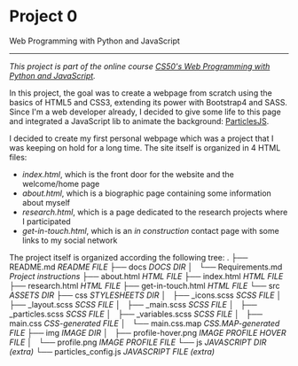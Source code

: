 # Project 0

Web Programming with Python and JavaScript

---------------------------------------------------------------

*This project is part of the online course [CS50's Web Programming with Python and JavaScript](https://online-learning.harvard.edu/course/cs50s-web-programming-python-and-javascript).*

In this project, the goal was to create a webpage from scratch using the basics of HTML5 and CSS3, extending its power with Bootstrap4 and SASS. Since I'm a web developer already, I decided to give some life to this page and integrated a JavaScript lib to animate the background: [ParticlesJS](https://vincentgarreau.com/particles.js/).

I decided to create my first personal webpage which was a project that I was keeping on hold for a long time.
The site itself is organized in 4 HTML files:

- *index.html*, which is the front door for the website and the welcome/home page
- *about.html*, which is a biographic page containing some information about myself
- *research.html*, which is a page dedicated to the research projects where I participated
- *get-in-touch.html*, which is an *in construction* contact page with some links to my social network


The project itself is organized according the following tree:
.
├── README.md                   *README FILE*
├── docs                        *DOCS DIR*
│   └── Requirements.md         *Project instructions*
├── about.html                  *HTML FILE*
├── index.html                  *HTML FILE*
├── research.html               *HTML FILE*
├── get-in-touch.html           *HTML FILE*
└── src                         *ASSETS DIR*
    ├── css                     *STYLESHEETS DIR*
    │   ├── _icons.scss         *SCSS FILE*
    │   ├── _layout.scss        *SCSS FILE*
    │   ├── _main.scss          *SCSS FILE*
    │   ├── _particles.scss     *SCSS FILE*
    │   ├── _variables.scss     *SCSS FILE*
    │   ├── main.css            *CSS-generated FILE*
    │   └── main.css.map        *CSS.MAP-generated FILE*
    ├── img                     *IMAGE DIR*
    │   ├── profile-hover.png   *IMAGE PROFILE HOVER FILE*
    │   └── profile.png         *IMAGE PROFILE FILE*
    └── js                      *JAVASCRIPT DIR (extra)*
        └── particles_config.js *JAVASCRIPT FILE (extra)*
